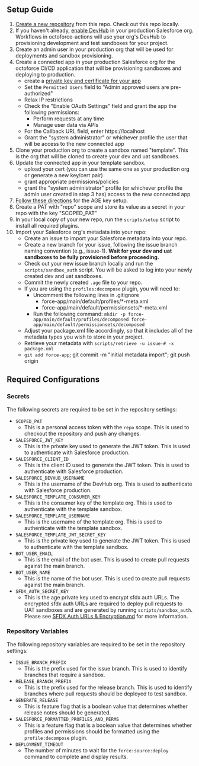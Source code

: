 ## Setup Guide
1. [Create a new repository](https://github.com/new?owner=&template_name=octoforce-actions&template_owner=github) from this repo.  Check out this repo locally.
2. If you haven't already, [enable DevHub](https://help.salesforce.com/s/articleView?id=sf.sfdx_setup_enable_devhub.htm&type=5) in your production Salesforce org.  Workflows in octoforce-actions will use your org's DevHub to provisioning development and test sandboxes for your project.
3. Create an admin user in your production org that will be used for deployments and sandbox provisioning.
4. Create a connected app in your production Salesforce org for the octoforce CI/CD application that will be provisioning sandboxes and deploying to production.
    - create a [private key and certificate for your app](https://developer.salesforce.com/docs/atlas.en-us.sfdx_dev.meta/sfdx_dev/sfdx_dev_auth_key_and_cert.htm)
    - Set the `Permitted Users` field to "Admin approved users are pre-authorized"
    - Relax IP restrictions
    - Check the "Enable OAuth Settings" field and grant the app the following permissions:
      -  Perform requests at any time
      -  Manage user data via APIs
    - For the Callback URL field, enter https://localhost
    - Grant the "system administrator" or whichever profile the user that will be  access to the new connected app
5. Clone your production org to create a sandbox named "template".  This is the org that will be cloned to create your dev and uat sandboxes.
6. Update the connected app in your template sandbox.
    - upload your cert (you can use the same one as your production org or generate a new key/cert pair)
    - grant appropriate permissions/policies
    - grant the "system administrator" profile (or whichever profile the admin user created in step 3 has) access to the new connected app
7. [Follow these directions](https://github.com/github/octoforce-actions/blob/add-setup-docs/docs/SFDX%20Auth%20URLs%20%26%20Encryption.md) for the AGE key setup.
8. Create a PAT with "repo" scope and store its value as a secret in your repo with the key "SCOPED_PAT"
9. In your local copy of your new repo, run the `scripts/setup` script to install all required plugins.
10. Import your Salesforce org's metadata into your repo:
    - Create an issue to import your Salesforce metadata into your repo.
    - Create a new branch for your issue, following the issue branch naming convention (e.g., issue-1).  **Wait for your dev and uat sandboxes to be fully provisioned before proceeding.**
    - Check out your new issue branch locally and run the `scripts/sandbox_auth` script.  You will be asked to log into your newly created dev and uat sandboxes.
    - Commit the newly created `.age` file to your repo.
    - If you are using the `profiles:decompose` plugin, you will need to:
      - Uncomment the following lines in .gitignore 
        - force-app/main/default/profiles/*-meta.xml
        - force-app/main/default/permissionsets/*-meta.xml
      - Run the following command: `mkdir -p force-app/main/default/profiles/decomposed force-app/main/default/permissionsets/decomposed`
    - Adjust your package.xml file accordingly, so that it includes all of the metadata types you wish to store in your project.
    - Retrieve your metadata with `scripts/retrieve -u issue-# -x package.xml`
    - `git add force-app`; git commit -m "initial metadata import"; git push origin

## Required Configurations

### Secrets

The following secrets are required to be set in the repository settings:

- `SCOPED_PAT`
  - This is a personal access token with the `repo` scope. This is used to checkout the repository and push any changes.
- `SALESFORCE_JWT_KEY`
  - This is the private key used to generate the JWT token. This is used to authenticate with Salesforce production.
- `SALESFORCE_CLIENT_ID`
  - This is the client ID used to generate the JWT token. This is used to authenticate with Salesforce production.
- `SALESFORCE_DEVHUB_USERNAME`
  - This is the username of the DevHub org. This is used to authenticate with Salesforce production.
- `SALESFORCE_TEMPLATE_CONSUMER_KEY`
  - This is the consumer key of the template org. This is used to authenticate with the template sandbox.
- `SALESFORCE_TEMPLATE_USERNAME`
  - This is the username of the template org. This is used to authenticate with the template sandbox.
- `SALESFORCE_TEMPLATE_JWT_SECRET_KEY`
  - This is the private key used to generate the JWT token. This is used to authenticate with the template sandbox.
- `BOT_USER_EMAIL`
  - This is the email of the bot user. This is used to create pull requests against the main branch.
- `BOT_USER_NAME`
  - This is the name of the bot user. This is used to create pull requests against the main branch.
- `SFDX_AUTH_SECRET_KEY`
  - This is the age private key used to encrypt sfdx auth URLs. The encrypted sfdx auth URLs are required to deploy pull requests to UAT sandboxes and are generated by running `scripts/sandbox_auth`. Please see [SFDX Auth URLs & Encryption.md](SFDX%20Auth%20URLs%20%26%20Encryption.md) for more information.
### Repository Variables

The following repository variables are required to be set in the repository settings:

- `ISSUE_BRANCH_PREFIX`
  - This is the prefix used for the issue branch. This is used to identify branches that require a sandbox.
- `RELEASE_BRANCH_PREFIX`
  - This is the prefix used for the release branch. This is used to identify branches where pull requests should be deployed to test sandbox.
- `GENERATE_RELEASE`
  - This is feature flag that is a boolean value that determines whether release notes should be generated.
- `SALESFORCE_FORMATTED_PROFILES_AND_PERMS`
  - This is a feature flag that is a boolean value that determines whether profiles and permissions should be formatted using the `profile:decompose` plugin.
- `DEPLOYMENT_TIMEOUT`
  - The number of minutes to wait for the `force:source:deploy` command to complete and display results.
